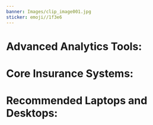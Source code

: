 ```yaml
---
banner: Images/clip_image001.jpg
sticker: emoji//1f3e6
---
```

# Advanced Analytics Tools:


# Core Insurance Systems:


# Recommended Laptops and Desktops: